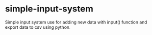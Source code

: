 # simple-input-system
Simple input system use for adding new data with input() function and export data to csv using python.
